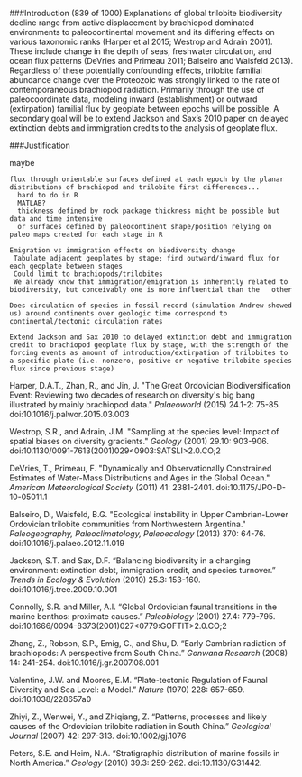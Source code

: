 ###Introduction
(839 of 1000)
Explanations of global trilobite biodiversity decline range from active displacement by brachiopod dominated environments to paleocontinental movement and its differing effects on various taxonomic ranks (Harper et al 2015; Westrop and Adrain 2001). These include change in the depth of seas, freshwater circulation, and ocean flux patterns (DeVries and Primeau 2011; Balseiro and Waisfeld 2013). Regardless of these potentially confounding effects, trilobite familial abundance change over the Proteozoic was strongly linked to the rate of contemporaneous brachiopod radiation. Primarily through the use of paleocoordinate data, modeling inward (establishment) or outward (extirpation) familial flux by geoplate between epochs will be possible. A secondary goal will be to extend Jackson and Sax’s 2010 paper on delayed extinction debts and immigration credits to the analysis of geoplate flux. 

###Justification

maybe
```
flux through orientable surfaces defined at each epoch by the planar distributions of brachiopod and trilobite first differences...
  hard to do in R
  MATLAB?
  thickness defined by rock package thickness might be possible but data and time intensive
  or surfaces defined by paleocontinent shape/position relying on paleo maps created for each stage in R
 ```
 ```
Emigration vs immigration effects on biodiversity change
  Tabulate adjacent geoplates by stage; find outward/inward flux for each geoplate between stages
  Could limit to brachiopods/trilobites
  We already know that immigration/emigration is inherently related to biodiversity, but conceivably one is more influential than the   other

 ```
 ```
Does circulation of species in fossil record (simulation Andrew showed us) around continents over geologic time correspond to continental/tectonic circulation rates
 ```
 ```
 Extend Jackson and Sax 2010 to delayed extinction debt and immigration credit to brachiopod geoplate flux by stage, with the strength of the forcing events as amount of introduction/extirpation of trilobites to a specific plate (i.e. nonzero, positive or negative trilobite species flux since previous stage)
 ```



Harper, D.A.T., Zhan, R., and Jin, J. "The Great Ordovician Biodiversification Event: Reviewing two decades of research on diversity's big bang illustrated by mainly brachiopod data." *Palaeoworld* (2015) 24.1-2: 75-85. doi:10.1016/j.palwor.2015.03.003

Westrop, S.R., and Adrain, J.M. "Sampling at the species level: Impact of spatial biases on diversity gradients." *Geology* (2001) 29.10: 903-906. doi:10.1130/0091-7613(2001)​029<0903:SATSLI>​2.0.CO;2

DeVries, T., Primeau, F. "Dynamically and Observationally Constrained Estimates of Water-Mass Distributions and Ages in the Global Ocean." *American Meteorological Society* (2011) 41: 2381-2401. doi:10.1175/JPO-D-10-05011.1

Balseiro, D., Waisfeld, B.G. "Ecological instability in Upper Cambrian-Lower Ordovician trilobite communities from Northwestern Argentina." *Paleogeography, Paleoclimatology, Paleoecology* (2013) 370: 64-76. doi:10.1016/j.palaeo.2012.11.019

Jackson, S.T. and Sax, D.F. “Balancing biodiversity in a changing environment: extinction debt, immigration credit, and species turnover.” *Trends in Ecology & Evolution* (2010) 25.3: 153-160. doi:10.1016/j.tree.2009.10.001

Connolly, S.R. and Miller, A.I. “Global Ordovician faunal transitions in the marine benthos: proximate causes.” *Paleobiology* (2001) 27.4: 779-795. doi:10.1666/0094-8373(2001)027<0779:GOFTIT>2.0.CO;2

Zhang, Z., Robson, S.P., Emig, C., and Shu, D. “Early Cambrian radiation of brachiopods: A perspective from South China.” *Gonwana Research* (2008) 14: 241-254. doi:10.1016/j.gr.2007.08.001

Valentine, J.W. and Moores, E.M. “Plate-tectonic Regulation of Faunal Diversity and Sea Level: a Model.” *Nature* (1970) 228: 657-659. doi:10.1038/228657a0

Zhiyi, Z., Wenwei, Y., and Zhiqiang, Z. “Patterns, processes and likely causes of the Ordovician trilobite radiation in South China.” *Geological Journal* (2007) 42: 297-313. doi:10.1002/gj.1076

Peters, S.E. and Heim, N.A. “Stratigraphic distribution of marine fossils in North America.” *Geology* (2010) 39.3: 259-262. doi:10.1130/G31442.

